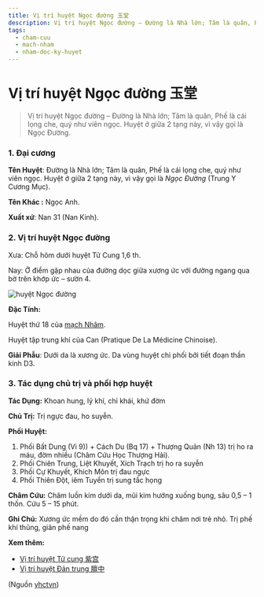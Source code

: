 ```yaml
---
title: Vị trí huyệt Ngọc đường 玉堂
description: Vị trí huyệt Ngọc đường – Đường là Nhà lớn; Tâm là quân, Phế là cái lọng che, quý như viên ngọc. Huyệt ở giữa 2 tạng này, vì vậy gọi là Ngọc Đường.
tags:
  - cham-cuu
  - mach-nham
  - nham-doc-ky-huyet
---
```


# Vị trí huyệt Ngọc đường 玉堂 

> Vị trí huyệt Ngọc đường – Đường là Nhà lớn; Tâm là quân, Phế là cái lọng che, quý như viên ngọc. Huyệt ở giữa 2 tạng này, vì vậy gọi là Ngọc Đường.

### 1. Đại cương

**Tên Huyệt**: Đường là Nhà lớn; Tâm là quân, Phế là cái lọng che, quý như viên ngọc. Huyệt ở giữa 2 tạng này, vì vậy gọi là *Ngọc Đường* (Trung Y Cương Mục).

**Tên Khác :** Ngọc Anh.

**Xuất xứ**: Nan 31 (Nan Kinh).

### 2. Vị trí huyệt Ngọc đường

Xưa: Chỗ hõm dưới huyệt Tử Cung 1,6 th.

Nay: Ở điểm gặp nhau của đường dọc giữa xương ức với đường ngang qua bờ trên khớp ức – sườn 4.

![huyệt Ngọc đường](/imgs/yhctvn/huyet-ngoc-duong-300x187.jpg)

**Đặc Tính:**

Huyệt thứ 18 của [mạch Nhâm](/yhctvn/dai-cuong-mach-nham).

Huyệt tập trung khí của Can (Pratique De La Médicine Chinoise).

**Giải Phẫu**: Dưới da là xương ức. Da vùng huyệt chi phối bởi tiết đoạn thần kinh D3.

### 3. Tác dụng chủ trị và phối hợp huyệt

**Tác Dụng:** Khoan hung, lý khí, chỉ khái, khứ đờm

**Chủ Trị:** Trị ngực đau, ho suyễn.

**Phối Huyệt:**

1. Phối Bất Dung (Vi 9)) + Cách Du (Bq 17) + Thượng Quản (Nh 13) trị ho ra máu, đờm nhiều (Châm Cứu Học Thượng Hải).
2. Phối Chiên Trung, Liệt Khuyết, Xích Trạch trị ho ra suyễn
3. Phối Cự Khuyết, Khích Môn trị đau ngực
4. Phối Thiên Đột, iêm Tuyền trị sung tắc họng

**Châm Cứu:** Châm luồn kim dưới da, mũi kim hướng xuống bụng, sâu 0,5 – 1 thốn. Cứu 5 – 15 phút.

**Ghi Chú:** Xương ức mềm do đó cần thận trọng khi châm nơi trẻ nhỏ. Trị phế khí thũng, giãn phế nang

**Xem thêm:**

* [Vị trí huyệt Tử cung 紫宫](/yhctvn/vi-tri-huyet-tu-cung-%e7%b4%ab%e5%ae%ab)
* [Vị trí huyệt Đản trung 膻中](/yhctvn/vi-tri-huyet-dan-trung-%e8%86%bb%e4%b8%ad)

(Nguồn <a href="https://yhctvn.com/vi-tri-huyet-ngoc-duong-玉堂/" target="_blank">yhctvn</a>)
